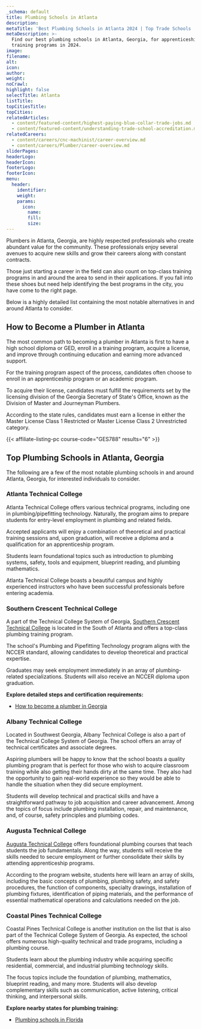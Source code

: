 ```yaml
---
_schema: default
title: Plumbing Schools in Atlanta
description:
metaTitle: 'Best Plumbing Schools in Atlanta 2024 | Top Trade Schools '
metaDescription: >-
  Find our best plumbing schools in Atlanta, Georgia, for apprenticeships and
  training programs in 2024.
image:
filename:
alt:
icon:
author:
weight:
noCrawl:
highlight: false
selectTitle: Atlanta
listTitle:
topCitiesTitle:
topCities:
relatedArticles:
  - content/featured-content/highest-paying-blue-collar-trade-jobs.md
  - content/featured-content/understanding-trade-school-accreditation.md
relatedCareers:
  - content/careers/cnc-machinist/career-overview.md
  - content/careers/Plumber/career-overview.md
sliderPages:
headerLogo:
headerIcon:
footerLogo:
footerIcon:
menu:
  header:
    identifier:
    weight:
    params:
      icon:
        name:
        fill:
        size:
---
```

Plumbers in Atlanta, Georgia, are highly respected professionals who create abundant value for the community. These professionals enjoy several avenues to acquire new skills and grow their careers along with constant contracts.

Those just starting a career in the field can also count on top-class training programs in and around the area to send in their applications. If you fall into these shoes but need help identifying the best programs in the city, you have come to the right page.

Below is a highly detailed list containing the most notable alternatives in and around Atlanta to consider.

## **How to Become a Plumber in Atlanta**

The most common path to becoming a plumber in Atlanta is first to have a high school diploma or GED, enroll in a training program, acquire a license, and improve through continuing education and earning more advanced support.

For the training program aspect of the process, candidates often choose to enroll in an apprenticeship program or an academic program.

To acquire their license, candidates must fulfill the requirements set by the licensing division of the Georgia Secretary of State's Office, known as the Division of Master and Journeyman Plumbers.

According to the state rules, candidates must earn a license in either the Master License Class 1 Restricted or Master License Class 2 Unrestricted category.

{{< affiliate-listing-pc course-code="GES788" results="6" >}}

## **Top Plumbing Schools in Atlanta, Georgia**

The following are a few of the most notable plumbing schools in and around Atlanta, Georgia, for interested individuals to consider.

### **Atlanta Technical College**

Atlanta Technical College offers various technical programs, including one in plumbing/pipefitting technology. Naturally, the program aims to prepare students for entry-level employment in plumbing and related fields.

Accepted applicants will enjoy a combination of theoretical and practical training sessions and, upon graduation, will receive a diploma and a qualification for an apprenticeship program.

Students learn foundational topics such as introduction to plumbing systems, safety, tools and equipment, blueprint reading, and plumbing mathematics.

Atlanta Technical College boasts a beautiful campus and highly experienced instructors who have been successful professionals before entering academia.

### Southern Crescent Technical College

A part of the Technical College System of Georgia, [Southern Crescent Technical College](https://www.sctech.edu/) is located in the South of Atlanta and offers a top-class plumbing training program.

The school's Plumbing and Pipefitting Technology program aligns with the NCCER standard, allowing candidates to develop theoretical and practical expertise.

Graduates may seek employment immediately in an array of plumbing-related specializations. Students will also receive an NCCER diploma upon graduation.

**Explore detailed steps and certification requirements:**

* [How to become a plumber in Georgia](https://toptradeschools.com/near-you/plumber/georgia/)

### Albany Technical College

Located in Southwest Georgia, Albany Technical College is also a part of the Technical College System of Georgia. The school offers an array of technical certificates and associate degrees.

Aspiring plumbers will be happy to know that the school boasts a quality plumbing program that is perfect for those who wish to acquire classroom training while also getting their hands dirty at the same time. They also had the opportunity to gain real-world experience so they would be able to handle the situation when they did secure employment.

Students will develop technical and practical skills and have a straightforward pathway to job acquisition and career advancement. Among the topics of focus include plumbing installation, repair, and maintenance, and, of course, safety principles and plumbing codes.

### Augusta Technical College

[Augusta Technical College](https://www.augustatech.edu/) offers foundational plumbing courses that teach students the job fundamentals. Along the way, students will receive the skills needed to secure employment or further consolidate their skills by attending apprenticeship programs.

According to the program website, students here will learn an array of skills, including the basic concepts of plumbing, plumbing safety, and safety procedures, the function of components, specialty drawings, installation of plumbing fixtures, identification of piping materials, and the performance of essential mathematical operations and calculations needed on the job.

### Coastal Pines Technical College

Coastal Pines Technical College is another institution on the list that is also part of the Technical College System of Georgia. As expected, the school offers numerous high-quality technical and trade programs, including a plumbing course.

Students learn about the plumbing industry while acquiring specific residential, commercial, and industrial plumbing technology skills.

The focus topics include the foundation of plumbing, mathematics, blueprint reading, and many more. Students will also develop complementary skills such as communication, active listening, critical thinking, and interpersonal skills.

**Explore nearby states for plumbing training:**

* [Plumbing schools in Florida](https://toptradeschools.com/near-you/plumber/florida/)